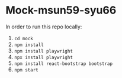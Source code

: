 # Mock-msun59-syu66

In order to run this repo locally: 
1. ```cd mock```
2. ```npm install```
3. ```npm install playwright```
4. ```npx install playwright```
5. ```npm install react-bootstrap bootstrap```
6. ```npm start```